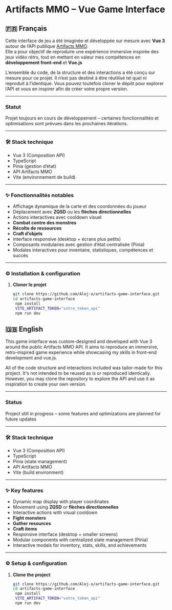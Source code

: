 # Artifacts MMO – Vue Game Interface

## 🇫🇷 Français

Cette interface de jeu a été imaginée et développée sur mesure avec **Vue 3** autour de l’API publique [Artifacts MMO](https://artifactsmmo.com/).  
Elle a pour objectif de reproduire une expérience immersive inspirée des jeux vidéo rétro, tout en mettant en valeur mes compétences en **développement front-end** et **Vue.js** 

L’ensemble du code, de la structure et des interactions a été conçu sur mesure pour ce projet. 
Il n’est pas destiné à être réutilisé tel quel ni reproduit à l’identique. 
Vous pouvez toutefois cloner le dépôt pour explorer l’API et vous en inspirer afin de créer votre propre version.

---

### Statut
 Projet toujours en cours de développement – certaines fonctionnalités et optimisations sont prévues dans les prochaines itérations.

---

### 🛠️ Stack technique
- Vue 3 (Composition API)
- TypeScript
- Pinia (gestion d’état)
- API Artifacts MMO
- Vite (environnement de build)

---

### ✨ Fonctionnalités notables
- Affichage dynamique de la carte et des coordonnées du joueur
- Déplacement avec **ZQSD** ou les **flèches directionnelles**
- Actions interactives avec cooldown visuel
- **Combat contre des monstres**
- **Récolte de ressources**
- **Craft d’objets**
- Interface responsive (desktop + écrans plus petits)
- Composants modulaires avec gestion d’état centralisée (Pinia)
- Modales interactives pour inventaire, statistiques, compétences et succès

---

### ⚙️ Installation & configuration

1. **Cloner le projet**  
   ```bash
   git clone https://github.com/Alej-o/artifacts-game-interface.git
   cd artifacts-game-interface
    npm install
    VITE_ARTIFACT_TOKEN="votre_token_api"
    npm run dev

## 🇬🇧 English

This game interface was custom-designed and developed with Vue 3 around the public Artifacts MMO API.
It aims to reproduce an immersive, retro-inspired game experience while showcasing my skills in front-end development and vue.js.

All of the code structure and interactions included was tailor-made for this project. 
It's not intended to be reused as is or reproduced identically. 
However, you may clone the repository to explore the API and use it as inspiration to create your own version.

---

### Status
 Project still in progress – some features and optimizations are planned for future updates

---

### 🛠️ Stack technique
- Vue 3 (Composition API)
- TypeScript
- Pinia (state management)
- API Artifacts MMO
- Vite (build environment)

---

### ✨ Key features
- Dynamic map display with player coordinates
- Movement using **ZQSD** or **flèches directionnelles**
- Interactive actions with visual cooldown
- **Fight monsters**
- **Gather resources**
- **Craft items**
- Responsive interface (desktop + smaller screens)
- Modular components with centralized state management (Pinia)
- Interactive modals for inventory, stats, skills, and achievements
---

### ⚙️ Setup & configuration

1. **Clone the project**  
   ```bash
   git clone https://github.com/Alej-o/artifacts-game-interface.git
   cd artifacts-game-interface
    npm install
    VITE_ARTIFACT_TOKEN="votre_token_api"
    npm run dev
